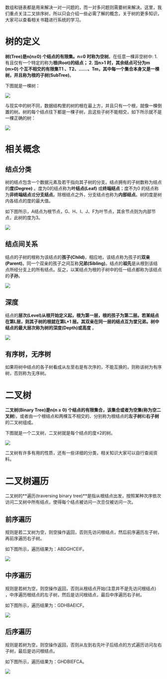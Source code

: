 数组和链表都是用来解决一对一问题的，而一对多问题则需要树来解决。这里，我们重点关注二叉排序树，所以只会介绍一些必需了解的概念，关于树的更多知识，大家可以查看相关书籍进行系统的学习。

# 树的定义

**树(Tree)**是n(n≥0) 个结点的有限集。n=0 时称为**空树**。在任意一棵非空树中: 
    1. 有且仅有一个特定的称为**根(Root)**的结点；
    2. 当n>1 时，其余结点可分为m (m>0) 个互不相交的有限集T1 、T2、……、Tm，其中每一个集合本身又是一棵树，并且称为根的**子树(SubTree)**。

下图就是一棵树：

<img src="https://github.com/LtLei/articles/blob/master/java/collection/image/img_3_1.png"/>

与现实中的树不同，数据结构里的树的根在最上方，并且只有一个根，就像一棵倒置的树。树的每个结点往下都是一棵子树，且这些子树不能相交，如下所示就不是一棵正确的树：

<img src="https://github.com/LtLei/articles/blob/master/java/collection/image/img_3_2.png"/>

# 相关概念
## 结点分类
树的结点包含一个数据元素及若干指向其子树的分支。结点拥有的子树数称为结点的**度(Degree)** 。度为0的结点称为**叶结点(Leaf)** 或**终端结点**；度不为0 的结点称为**非终端结点**或**分支结点**。除根结点之外，分支结点也称为**内部结点**。树的度是树内各结点的度的最大值。

如下图所示，A结点为根节点，G、H、I、J、F为叶节点，其余节点则为内部节点，此树的度为3。

<img src="https://github.com/LtLei/articles/blob/master/java/collection/image/img_3_3.png"/>

## 结点间关系
结点的子树的根称为该结点的**孩子(Child)**，相应地，该结点称为孩子的**双亲(Parent)**。同一个双亲的孩子之间互称**兄弟(Sibling)**。结点的**祖先**是从根到该结点所经分支上的所有结点。反之，以某结点为根的子树中的任一结点都称为该结点的**子孙**。

<img src="https://github.com/LtLei/articles/blob/master/java/collection/image/img_3_4.png"/>

## 深度
结点的**层次(LeveI)**从根开始定义起，根为第一层，根的孩子为第二层。若某结点在第L层，则其子树的根就在第L+1 层。其双亲在同一层的结点互为堂兄弟。树中结点的最大层次称为树的**深度(Depth)**或**高度** 。

<img src="https://github.com/LtLei/articles/blob/master/java/collection/image/img_3_5.png"/>

## 有序树，无序树
如果将树中结点的各子树看成从左至右是有次序的，不能互换的，则称该树为有序树，否则称为无序树。

# 二叉树
**二叉树(Binary Tree)**是n(n ≥ 0) 个结点的有限集合，该集合或者为空集(称为**空二叉树**)，或者由一个根结点和两棵互不相交的、分别称为根结点的**左子树**和**右子树**的二叉树组成。

下图就是一个二叉树，二叉树就是每个结点的度≤2的树。

<img src="https://github.com/LtLei/articles/blob/master/java/collection/image/img_3_6.png"/>

二叉树有许多有用的性质，还有一些详细的分类，相关知识大家可以自行查阅资料。

# 二叉树遍历

二叉树的**遍历(traversing binary tree)**是指从根结点出发，按照某种次序依次访问二叉树中所有结点，使得每个结点被访问一次旦仅被访问一次。

## 前序遍历
规则是若二叉树为空，则空操作返回，否则先访问根结点，然后前序遍历左子树， 再前序遍历右子树。

如下图所示，遍历结果为：ABDGHCEIF。

<img src="https://github.com/LtLei/articles/blob/master/java/collection/image/img_3_7.png"/>

## 中序遍历
规则是若树为空，则空操作返回，否则从根结点开始(注意并不是先访问根结点) ，中序遍历根结点的左子树，然后是访问根结点，最后中序遍历右子树。

如下图所示，遍历结果为：GDHBAEICF。

<img src="https://github.com/LtLei/articles/blob/master/java/collection/image/img_3_8.png"/>

## 后序遍历
规则是若树为空，则空操作返回，否则从左到右先叶子后结点的方式遍历访问左右子树，最后是访问根结点。

如下图所示，遍历结果为：GHDBIEFCA。

<img src="https://github.com/LtLei/articles/blob/master/java/collection/image/img_3_9.png"/>